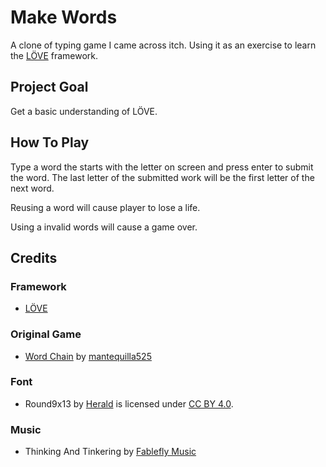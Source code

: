 # Make Words
A clone of typing game I came across itch. Using it as an exercise to learn the [LÖVE](https://love2d.org/) framework. 

## Project Goal
Get a basic understanding of LÖVE. 

## How To Play
Type a word the starts with the letter on screen and press enter to submit the word. The last letter of the submitted work will be the first letter of the next word. 

Reusing a word will cause player to lose a life. 

Using a invalid words will cause a game over. 

## Credits
### Framework 
- [LÖVE](https://love2d.org/)

### Original Game
- [Word Chain](https://mantequilla525.itch.io/word-chain) by [mantequilla525](https://mantequilla525.itch.io/)

### Font
- Round9x13 by [Herald](https://he.rald.fr/fonts) is licensed under [CC BY 4.0](https://creativecommons.org/licenses/by/4.0/).

### Music 
- Thinking And Tinkering by [Fablefly Music](https://fablefly-music.itch.io/)



